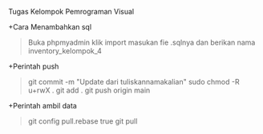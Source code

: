 Tugas Kelompok Pemrograman Visual

+Cara Menambahkan sql
>Buka phpmyadmin
>klik import
>masukan fie .sqlnya
>dan berikan nama inventory_kelompok_4

+Perintah push
>git commit -m "Update dari tuliskannamakalian"
>sudo chmod -R u+rwX .
>git add .
>git push origin main

+Perintah ambil data
>git config pull.rebase true
>git pull
